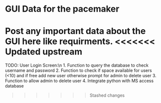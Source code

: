 # GUI Data for the pacemaker 
Post any important data about the GUI here like requirments.
<<<<<<< Updated upstream
=======

TODO:
    User Login Screen:\n
        1. Function to query the database to check username and password
        2. Function to check if space available for users (<10) and if free add new user otherwise prompt for admin to delete user
        3. Function to allow admin to delete user
        4. Integrate python with MS access database
>>>>>>> Stashed changes

